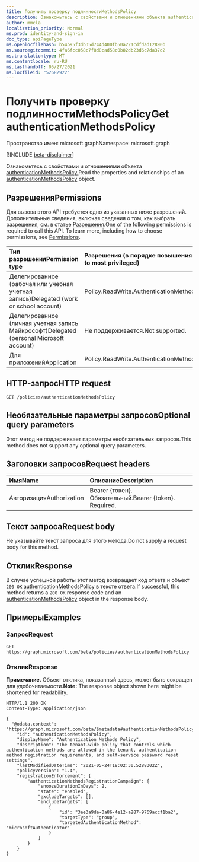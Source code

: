 ```yaml
---
title: Получить проверку подлинностиMethodsPolicy
description: Ознакомьтесь с свойствами и отношениями объекта authenticationMethodsPolicy.
author: mmcla
localization_priority: Normal
ms.prod: identity-and-sign-in
doc_type: apiPageType
ms.openlocfilehash: b54b95f3db35d744d400fb50a221cdfdad12890b
ms.sourcegitcommit: 4fa6fcc058c7f8d8cad58c0b82db23d6c7da37d2
ms.translationtype: MT
ms.contentlocale: ru-RU
ms.lasthandoff: 05/27/2021
ms.locfileid: "52682922"
---
```

# <a name="get-authenticationmethodspolicy"></a><span data-ttu-id="3ffd9-103">Получить проверку подлинностиMethodsPolicy</span><span class="sxs-lookup"><span data-stu-id="3ffd9-103">Get authenticationMethodsPolicy</span></span>
<span data-ttu-id="3ffd9-104">Пространство имен: microsoft.graph</span><span class="sxs-lookup"><span data-stu-id="3ffd9-104">Namespace: microsoft.graph</span></span>

[!INCLUDE [beta-disclaimer](../../includes/beta-disclaimer.md)]

<span data-ttu-id="3ffd9-105">Ознакомьтесь с свойствами и отношениями объекта [authenticationMethodsPolicy.](../resources/authenticationmethodspolicy.md)</span><span class="sxs-lookup"><span data-stu-id="3ffd9-105">Read the properties and relationships of an [authenticationMethodsPolicy](../resources/authenticationmethodspolicy.md) object.</span></span>

## <a name="permissions"></a><span data-ttu-id="3ffd9-106">Разрешения</span><span class="sxs-lookup"><span data-stu-id="3ffd9-106">Permissions</span></span>
<span data-ttu-id="3ffd9-p101">Для вызова этого API требуется одно из указанных ниже разрешений. Дополнительные сведения, включая сведения о том, как выбрать разрешения, см. в статье [Разрешения](/graph/permissions-reference).</span><span class="sxs-lookup"><span data-stu-id="3ffd9-p101">One of the following permissions is required to call this API. To learn more, including how to choose permissions, see [Permissions](/graph/permissions-reference).</span></span>

|<span data-ttu-id="3ffd9-109">Тип разрешения</span><span class="sxs-lookup"><span data-stu-id="3ffd9-109">Permission type</span></span>|<span data-ttu-id="3ffd9-110">Разрешения (в порядке повышения привилегий)</span><span class="sxs-lookup"><span data-stu-id="3ffd9-110">Permissions (from least to most privileged)</span></span>|
|:---|:---|
|<span data-ttu-id="3ffd9-111">Делегированное (рабочая или учебная учетная запись)</span><span class="sxs-lookup"><span data-stu-id="3ffd9-111">Delegated (work or school account)</span></span>|<span data-ttu-id="3ffd9-112">Policy.ReadWrite.AuthenticationMethod</span><span class="sxs-lookup"><span data-stu-id="3ffd9-112">Policy.ReadWrite.AuthenticationMethod</span></span>|
|<span data-ttu-id="3ffd9-113">Делегированное (личная учетная запись Майкрософт)</span><span class="sxs-lookup"><span data-stu-id="3ffd9-113">Delegated (personal Microsoft account)</span></span>|<span data-ttu-id="3ffd9-114">Не поддерживается.</span><span class="sxs-lookup"><span data-stu-id="3ffd9-114">Not supported.</span></span>|
|<span data-ttu-id="3ffd9-115">Для приложений</span><span class="sxs-lookup"><span data-stu-id="3ffd9-115">Application</span></span>|<span data-ttu-id="3ffd9-116">Policy.ReadWrite.AuthenticationMethod</span><span class="sxs-lookup"><span data-stu-id="3ffd9-116">Policy.ReadWrite.AuthenticationMethod</span></span>|

## <a name="http-request"></a><span data-ttu-id="3ffd9-117">HTTP-запрос</span><span class="sxs-lookup"><span data-stu-id="3ffd9-117">HTTP request</span></span>

<!-- {
  "blockType": "ignored"
}
-->
``` http
GET /policies/authenticationMethodsPolicy
```

## <a name="optional-query-parameters"></a><span data-ttu-id="3ffd9-118">Необязательные параметры запросов</span><span class="sxs-lookup"><span data-stu-id="3ffd9-118">Optional query parameters</span></span>
<span data-ttu-id="3ffd9-119">Этот метод не поддерживает параметры необязательных запросов.</span><span class="sxs-lookup"><span data-stu-id="3ffd9-119">This method does not support any optional query parameters.</span></span>

## <a name="request-headers"></a><span data-ttu-id="3ffd9-120">Заголовки запросов</span><span class="sxs-lookup"><span data-stu-id="3ffd9-120">Request headers</span></span>
|<span data-ttu-id="3ffd9-121">Имя</span><span class="sxs-lookup"><span data-stu-id="3ffd9-121">Name</span></span>|<span data-ttu-id="3ffd9-122">Описание</span><span class="sxs-lookup"><span data-stu-id="3ffd9-122">Description</span></span>|
|:---|:---|
|<span data-ttu-id="3ffd9-123">Авторизация</span><span class="sxs-lookup"><span data-stu-id="3ffd9-123">Authorization</span></span>|<span data-ttu-id="3ffd9-p102">Bearer {токен}. Обязательный.</span><span class="sxs-lookup"><span data-stu-id="3ffd9-p102">Bearer {token}. Required.</span></span>|

## <a name="request-body"></a><span data-ttu-id="3ffd9-126">Текст запроса</span><span class="sxs-lookup"><span data-stu-id="3ffd9-126">Request body</span></span>
<span data-ttu-id="3ffd9-127">Не указывайте текст запроса для этого метода.</span><span class="sxs-lookup"><span data-stu-id="3ffd9-127">Do not supply a request body for this method.</span></span>

## <a name="response"></a><span data-ttu-id="3ffd9-128">Отклик</span><span class="sxs-lookup"><span data-stu-id="3ffd9-128">Response</span></span>

<span data-ttu-id="3ffd9-129">В случае успешной работы этот метод возвращает код ответа и объект `200 OK` [authenticationMethodsPolicy](../resources/authenticationmethodspolicy.md) в тексте ответа.</span><span class="sxs-lookup"><span data-stu-id="3ffd9-129">If successful, this method returns a `200 OK` response code and an [authenticationMethodsPolicy](../resources/authenticationmethodspolicy.md) object in the response body.</span></span>

## <a name="examples"></a><span data-ttu-id="3ffd9-130">Примеры</span><span class="sxs-lookup"><span data-stu-id="3ffd9-130">Examples</span></span>

### <a name="request"></a><span data-ttu-id="3ffd9-131">Запрос</span><span class="sxs-lookup"><span data-stu-id="3ffd9-131">Request</span></span>
<!-- {
  "blockType": "request",
  "name": "get_authenticationmethodspolicy"
}
-->
``` http
GET https://graph.microsoft.com/beta/policies/authenticationMethodsPolicy
```


### <a name="response"></a><span data-ttu-id="3ffd9-132">Отклик</span><span class="sxs-lookup"><span data-stu-id="3ffd9-132">Response</span></span>
<span data-ttu-id="3ffd9-133">**Примечание.** Объект отклика, показанный здесь, может быть сокращен для удобочитаемости.</span><span class="sxs-lookup"><span data-stu-id="3ffd9-133">**Note:** The response object shown here might be shortened for readability.</span></span>
<!-- {
  "blockType": "response",
  "truncated": true,
  "@odata.type": "microsoft.graph.authenticationMethodsPolicy"
}
-->
``` http
HTTP/1.1 200 OK
Content-Type: application/json

{
  "@odata.context": "https://graph.microsoft.com/beta/$metadata#authenticationMethodsPolicy",
    "id": "authenticationMethodsPolicy",
    "displayName": "Authentication Methods Policy",
    "description": "The tenant-wide policy that controls which authentication methods are allowed in the tenant, authentication method registration requirements, and self-service password reset settings",
    "lastModifiedDateTime": "2021-05-24T18:02:30.5288302Z",
    "policyVersion": "1.4",
    "registrationEnforcement": {
        "authenticationMethodsRegistrationCampaign": {
            "snoozeDurationInDays": 2,
            "state": "enabled",
            "excludeTargets": [],
            "includeTargets": [
                {
                    "id": "3ee3a9de-0a86-4e12-a287-9769accf1ba2",
                    "targetType": "group",
                    "targetedAuthenticationMethod": "microsoftAuthenticator"
                }
            ]
        }
    }
}
```
